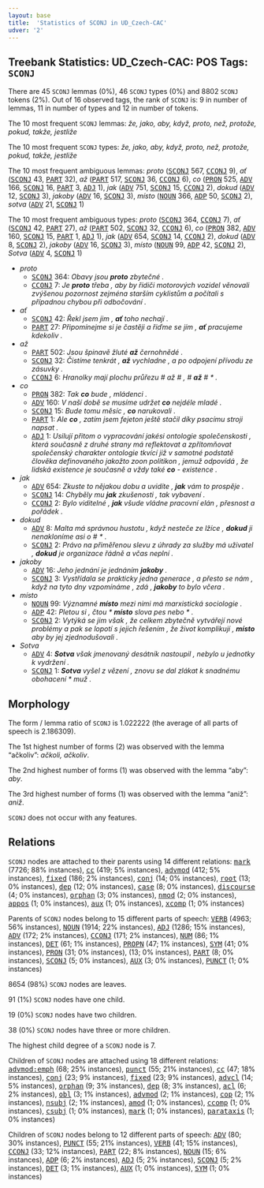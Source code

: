 ```yaml
---
layout: base
title:  'Statistics of SCONJ in UD_Czech-CAC'
udver: '2'
---
```


## Treebank Statistics: UD_Czech-CAC: POS Tags: `SCONJ`

There are 45 `SCONJ` lemmas (0%), 46 `SCONJ` types (0%) and 8802 `SCONJ` tokens (2%).
Out of 16 observed tags, the rank of `SCONJ` is: 9 in number of lemmas, 11 in number of types and 12 in number of tokens.

The 10 most frequent `SCONJ` lemmas: <em>že, jako, aby, když, proto, než, protože, pokud, takže, jestliže</em>

The 10 most frequent `SCONJ` types:  <em>že, jako, aby, když, proto, než, protože, pokud, takže, jestliže</em>

The 10 most frequent ambiguous lemmas: <em>proto</em> (<tt><a href="cs_cac-pos-SCONJ.html">SCONJ</a></tt> 567, <tt><a href="cs_cac-pos-CCONJ.html">CCONJ</a></tt> 9), <em>ať</em> (<tt><a href="cs_cac-pos-SCONJ.html">SCONJ</a></tt> 43, <tt><a href="cs_cac-pos-PART.html">PART</a></tt> 32), <em>až</em> (<tt><a href="cs_cac-pos-PART.html">PART</a></tt> 517, <tt><a href="cs_cac-pos-SCONJ.html">SCONJ</a></tt> 36, <tt><a href="cs_cac-pos-CCONJ.html">CCONJ</a></tt> 6), <em>co</em> (<tt><a href="cs_cac-pos-PRON.html">PRON</a></tt> 525, <tt><a href="cs_cac-pos-ADV.html">ADV</a></tt> 166, <tt><a href="cs_cac-pos-SCONJ.html">SCONJ</a></tt> 16, <tt><a href="cs_cac-pos-PART.html">PART</a></tt> 3, <tt><a href="cs_cac-pos-ADJ.html">ADJ</a></tt> 1), <em>jak</em> (<tt><a href="cs_cac-pos-ADV.html">ADV</a></tt> 751, <tt><a href="cs_cac-pos-SCONJ.html">SCONJ</a></tt> 15, <tt><a href="cs_cac-pos-CCONJ.html">CCONJ</a></tt> 2), <em>dokud</em> (<tt><a href="cs_cac-pos-ADV.html">ADV</a></tt> 12, <tt><a href="cs_cac-pos-SCONJ.html">SCONJ</a></tt> 3), <em>jakoby</em> (<tt><a href="cs_cac-pos-ADV.html">ADV</a></tt> 16, <tt><a href="cs_cac-pos-SCONJ.html">SCONJ</a></tt> 3), <em>místo</em> (<tt><a href="cs_cac-pos-NOUN.html">NOUN</a></tt> 366, <tt><a href="cs_cac-pos-ADP.html">ADP</a></tt> 50, <tt><a href="cs_cac-pos-SCONJ.html">SCONJ</a></tt> 2), <em>sotva</em> (<tt><a href="cs_cac-pos-ADV.html">ADV</a></tt> 21, <tt><a href="cs_cac-pos-SCONJ.html">SCONJ</a></tt> 1)

The 10 most frequent ambiguous types:  <em>proto</em> (<tt><a href="cs_cac-pos-SCONJ.html">SCONJ</a></tt> 364, <tt><a href="cs_cac-pos-CCONJ.html">CCONJ</a></tt> 7), <em>ať</em> (<tt><a href="cs_cac-pos-SCONJ.html">SCONJ</a></tt> 42, <tt><a href="cs_cac-pos-PART.html">PART</a></tt> 27), <em>až</em> (<tt><a href="cs_cac-pos-PART.html">PART</a></tt> 502, <tt><a href="cs_cac-pos-SCONJ.html">SCONJ</a></tt> 32, <tt><a href="cs_cac-pos-CCONJ.html">CCONJ</a></tt> 6), <em>co</em> (<tt><a href="cs_cac-pos-PRON.html">PRON</a></tt> 382, <tt><a href="cs_cac-pos-ADV.html">ADV</a></tt> 160, <tt><a href="cs_cac-pos-SCONJ.html">SCONJ</a></tt> 15, <tt><a href="cs_cac-pos-PART.html">PART</a></tt> 1, <tt><a href="cs_cac-pos-ADJ.html">ADJ</a></tt> 1), <em>jak</em> (<tt><a href="cs_cac-pos-ADV.html">ADV</a></tt> 654, <tt><a href="cs_cac-pos-SCONJ.html">SCONJ</a></tt> 14, <tt><a href="cs_cac-pos-CCONJ.html">CCONJ</a></tt> 2), <em>dokud</em> (<tt><a href="cs_cac-pos-ADV.html">ADV</a></tt> 8, <tt><a href="cs_cac-pos-SCONJ.html">SCONJ</a></tt> 2), <em>jakoby</em> (<tt><a href="cs_cac-pos-ADV.html">ADV</a></tt> 16, <tt><a href="cs_cac-pos-SCONJ.html">SCONJ</a></tt> 3), <em>místo</em> (<tt><a href="cs_cac-pos-NOUN.html">NOUN</a></tt> 99, <tt><a href="cs_cac-pos-ADP.html">ADP</a></tt> 42, <tt><a href="cs_cac-pos-SCONJ.html">SCONJ</a></tt> 2), <em>Sotva</em> (<tt><a href="cs_cac-pos-ADV.html">ADV</a></tt> 4, <tt><a href="cs_cac-pos-SCONJ.html">SCONJ</a></tt> 1)


* <em>proto</em>
  * <tt><a href="cs_cac-pos-SCONJ.html">SCONJ</a></tt> 364: <em>Obavy jsou <b>proto</b> zbytečné .</em>
  * <tt><a href="cs_cac-pos-CCONJ.html">CCONJ</a></tt> 7: <em>Je <b>proto</b> třeba , aby by řidiči motorových vozidel věnovali zvýšenou pozornost zejména starším cyklistům a počítali s případnou chybou při odbočování .</em>
* <em>ať</em>
  * <tt><a href="cs_cac-pos-SCONJ.html">SCONJ</a></tt> 42: <em>Řekl jsem jim , <b>ať</b> toho nechají .</em>
  * <tt><a href="cs_cac-pos-PART.html">PART</a></tt> 27: <em>Připomínejme si je častěji a řiďme se jím , <b>ať</b> pracujeme kdekoliv .</em>
* <em>až</em>
  * <tt><a href="cs_cac-pos-PART.html">PART</a></tt> 502: <em>Jsou špinavě žluté <b>až</b> černohnědé .</em>
  * <tt><a href="cs_cac-pos-SCONJ.html">SCONJ</a></tt> 32: <em>Čistíme tenkrát , <b>až</b> vychladne , a po odpojení přívodu ze zásuvky .</em>
  * <tt><a href="cs_cac-pos-CCONJ.html">CCONJ</a></tt> 6: <em>Hranolky mají plochu průřezu # až # , # <b>až</b> # * .</em>
* <em>co</em>
  * <tt><a href="cs_cac-pos-PRON.html">PRON</a></tt> 382: <em>Tak <b>co</b> bude , mládenci .</em>
  * <tt><a href="cs_cac-pos-ADV.html">ADV</a></tt> 160: <em>V naší době se musíme udržet <b>co</b> nejdéle mladé .</em>
  * <tt><a href="cs_cac-pos-SCONJ.html">SCONJ</a></tt> 15: <em>Bude tomu měsíc , <b>co</b> narukovali .</em>
  * <tt><a href="cs_cac-pos-PART.html">PART</a></tt> 1: <em>Ale <b>co</b> , zatím jsem fejeton ještě stačil díky psacímu stroji napsat .</em>
  * <tt><a href="cs_cac-pos-ADJ.html">ADJ</a></tt> 1: <em>Usilují přitom o vypracování jakési ontologie společenskosti , která současně z druhé strany má reflektovat a zpřítomňovat společenský charakter ontologie tkvící již v samotné podstatě člověka definovaného jakožto zoon politikon , jemuž odpovídá , že lidská existence je současně a vždy také <b>co</b> - existence .</em>
* <em>jak</em>
  * <tt><a href="cs_cac-pos-ADV.html">ADV</a></tt> 654: <em>Zkuste to nějakou dobu a uvidíte , <b>jak</b> vám to prospěje .</em>
  * <tt><a href="cs_cac-pos-SCONJ.html">SCONJ</a></tt> 14: <em>Chyběly mu <b>jak</b> zkušenosti , tak vybavení .</em>
  * <tt><a href="cs_cac-pos-CCONJ.html">CCONJ</a></tt> 2: <em>Bylo viditelné , <b>jak</b> všude vládne pracovní elán , přesnost a pořádek .</em>
* <em>dokud</em>
  * <tt><a href="cs_cac-pos-ADV.html">ADV</a></tt> 8: <em>Malta má správnou hustotu , když nesteče ze lžíce , <b>dokud</b> ji nenakloníme asi o # * .</em>
  * <tt><a href="cs_cac-pos-SCONJ.html">SCONJ</a></tt> 2: <em>Právo na přiměřenou slevu z úhrady za služby má uživatel , <b>dokud</b> je organizace řádně a včas neplní .</em>
* <em>jakoby</em>
  * <tt><a href="cs_cac-pos-ADV.html">ADV</a></tt> 16: <em>Jeho jednání je jednáním <b>jakoby</b> .</em>
  * <tt><a href="cs_cac-pos-SCONJ.html">SCONJ</a></tt> 3: <em>Vystřídala se prakticky jedna generace , a přesto se nám , když na tyto dny vzpomínáme , zdá , <b>jakoby</b> to bylo včera .</em>
* <em>místo</em>
  * <tt><a href="cs_cac-pos-NOUN.html">NOUN</a></tt> 99: <em>Významné <b>místo</b> mezi nimi má marxistická sociologie .</em>
  * <tt><a href="cs_cac-pos-ADP.html">ADP</a></tt> 42: <em>Pletou si , čtou * <b>místo</b> slova pes nebo * .</em>
  * <tt><a href="cs_cac-pos-SCONJ.html">SCONJ</a></tt> 2: <em>Vytýká se jim však , že celkem zbytečně vytvářejí nové problémy a pak se lopotí s jejich řešením , že život komplikují , <b>místo</b> aby by jej zjednodušovali .</em>
* <em>Sotva</em>
  * <tt><a href="cs_cac-pos-ADV.html">ADV</a></tt> 4: <em><b>Sotva</b> však jmenovaný desátník nastoupil , nebylo u jednotky k vydržení .</em>
  * <tt><a href="cs_cac-pos-SCONJ.html">SCONJ</a></tt> 1: <em><b>Sotva</b> vyšel z vězení , znovu se dal zlákat k snadnému obohacení * muž .</em>

## Morphology

The form / lemma ratio of `SCONJ` is 1.022222 (the average of all parts of speech is 2.186309).

The 1st highest number of forms (2) was observed with the lemma “ačkoliv”: <em>ačkoli, ačkoliv</em>.

The 2nd highest number of forms (1) was observed with the lemma “aby”: <em>aby</em>.

The 3rd highest number of forms (1) was observed with the lemma “aniž”: <em>aniž</em>.

`SCONJ` does not occur with any features.


## Relations

`SCONJ` nodes are attached to their parents using 14 different relations: <tt><a href="cs_cac-dep-mark.html">mark</a></tt> (7726; 88% instances), <tt><a href="cs_cac-dep-cc.html">cc</a></tt> (419; 5% instances), <tt><a href="cs_cac-dep-advmod.html">advmod</a></tt> (412; 5% instances), <tt><a href="cs_cac-dep-fixed.html">fixed</a></tt> (186; 2% instances), <tt><a href="cs_cac-dep-conj.html">conj</a></tt> (14; 0% instances), <tt><a href="cs_cac-dep-root.html">root</a></tt> (13; 0% instances), <tt><a href="cs_cac-dep-dep.html">dep</a></tt> (12; 0% instances), <tt><a href="cs_cac-dep-case.html">case</a></tt> (8; 0% instances), <tt><a href="cs_cac-dep-discourse.html">discourse</a></tt> (4; 0% instances), <tt><a href="cs_cac-dep-orphan.html">orphan</a></tt> (3; 0% instances), <tt><a href="cs_cac-dep-nmod.html">nmod</a></tt> (2; 0% instances), <tt><a href="cs_cac-dep-appos.html">appos</a></tt> (1; 0% instances), <tt><a href="cs_cac-dep-aux.html">aux</a></tt> (1; 0% instances), <tt><a href="cs_cac-dep-xcomp.html">xcomp</a></tt> (1; 0% instances)

Parents of `SCONJ` nodes belong to 15 different parts of speech: <tt><a href="cs_cac-pos-VERB.html">VERB</a></tt> (4963; 56% instances), <tt><a href="cs_cac-pos-NOUN.html">NOUN</a></tt> (1914; 22% instances), <tt><a href="cs_cac-pos-ADJ.html">ADJ</a></tt> (1286; 15% instances), <tt><a href="cs_cac-pos-ADV.html">ADV</a></tt> (172; 2% instances), <tt><a href="cs_cac-pos-CCONJ.html">CCONJ</a></tt> (171; 2% instances), <tt><a href="cs_cac-pos-NUM.html">NUM</a></tt> (86; 1% instances), <tt><a href="cs_cac-pos-DET.html">DET</a></tt> (61; 1% instances), <tt><a href="cs_cac-pos-PROPN.html">PROPN</a></tt> (47; 1% instances), <tt><a href="cs_cac-pos-SYM.html">SYM</a></tt> (41; 0% instances), <tt><a href="cs_cac-pos-PRON.html">PRON</a></tt> (31; 0% instances),  (13; 0% instances), <tt><a href="cs_cac-pos-PART.html">PART</a></tt> (8; 0% instances), <tt><a href="cs_cac-pos-SCONJ.html">SCONJ</a></tt> (5; 0% instances), <tt><a href="cs_cac-pos-AUX.html">AUX</a></tt> (3; 0% instances), <tt><a href="cs_cac-pos-PUNCT.html">PUNCT</a></tt> (1; 0% instances)

8654 (98%) `SCONJ` nodes are leaves.

91 (1%) `SCONJ` nodes have one child.

19 (0%) `SCONJ` nodes have two children.

38 (0%) `SCONJ` nodes have three or more children.

The highest child degree of a `SCONJ` node is 7.

Children of `SCONJ` nodes are attached using 18 different relations: <tt><a href="cs_cac-dep-advmod-emph.html">advmod:emph</a></tt> (68; 25% instances), <tt><a href="cs_cac-dep-punct.html">punct</a></tt> (55; 21% instances), <tt><a href="cs_cac-dep-cc.html">cc</a></tt> (47; 18% instances), <tt><a href="cs_cac-dep-conj.html">conj</a></tt> (23; 9% instances), <tt><a href="cs_cac-dep-fixed.html">fixed</a></tt> (23; 9% instances), <tt><a href="cs_cac-dep-advcl.html">advcl</a></tt> (14; 5% instances), <tt><a href="cs_cac-dep-orphan.html">orphan</a></tt> (9; 3% instances), <tt><a href="cs_cac-dep-dep.html">dep</a></tt> (8; 3% instances), <tt><a href="cs_cac-dep-acl.html">acl</a></tt> (6; 2% instances), <tt><a href="cs_cac-dep-obl.html">obl</a></tt> (3; 1% instances), <tt><a href="cs_cac-dep-advmod.html">advmod</a></tt> (2; 1% instances), <tt><a href="cs_cac-dep-cop.html">cop</a></tt> (2; 1% instances), <tt><a href="cs_cac-dep-nsubj.html">nsubj</a></tt> (2; 1% instances), <tt><a href="cs_cac-dep-amod.html">amod</a></tt> (1; 0% instances), <tt><a href="cs_cac-dep-ccomp.html">ccomp</a></tt> (1; 0% instances), <tt><a href="cs_cac-dep-csubj.html">csubj</a></tt> (1; 0% instances), <tt><a href="cs_cac-dep-mark.html">mark</a></tt> (1; 0% instances), <tt><a href="cs_cac-dep-parataxis.html">parataxis</a></tt> (1; 0% instances)

Children of `SCONJ` nodes belong to 12 different parts of speech: <tt><a href="cs_cac-pos-ADV.html">ADV</a></tt> (80; 30% instances), <tt><a href="cs_cac-pos-PUNCT.html">PUNCT</a></tt> (55; 21% instances), <tt><a href="cs_cac-pos-VERB.html">VERB</a></tt> (41; 15% instances), <tt><a href="cs_cac-pos-CCONJ.html">CCONJ</a></tt> (33; 12% instances), <tt><a href="cs_cac-pos-PART.html">PART</a></tt> (22; 8% instances), <tt><a href="cs_cac-pos-NOUN.html">NOUN</a></tt> (15; 6% instances), <tt><a href="cs_cac-pos-ADP.html">ADP</a></tt> (6; 2% instances), <tt><a href="cs_cac-pos-ADJ.html">ADJ</a></tt> (5; 2% instances), <tt><a href="cs_cac-pos-SCONJ.html">SCONJ</a></tt> (5; 2% instances), <tt><a href="cs_cac-pos-DET.html">DET</a></tt> (3; 1% instances), <tt><a href="cs_cac-pos-AUX.html">AUX</a></tt> (1; 0% instances), <tt><a href="cs_cac-pos-SYM.html">SYM</a></tt> (1; 0% instances)


